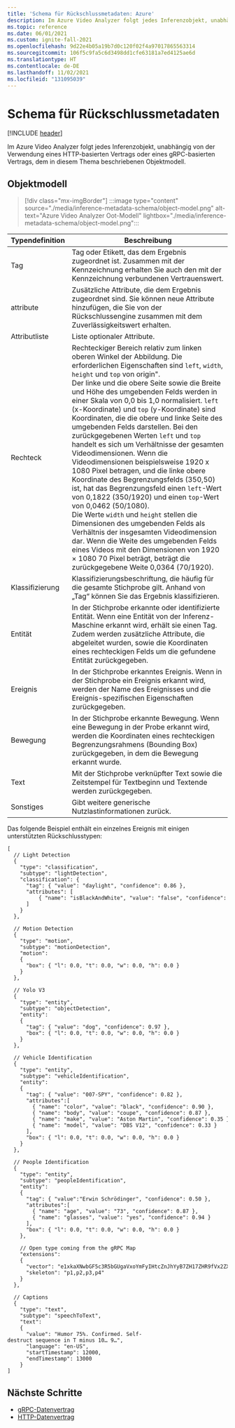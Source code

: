 ```yaml
---
title: 'Schema für Rückschlussmetadaten: Azure'
description: Im Azure Video Analyzer folgt jedes Inferenzobjekt, unabhängig von der Verwendung eines HTTP-basierten Vertrags oder eines gRPC-basierten Vertrags, dem in diesem Thema beschriebenen Objektmodell.
ms.topic: reference
ms.date: 06/01/2021
ms.custom: ignite-fall-2021
ms.openlocfilehash: 9d22e4b05a19b7d0c120f02f4a97017865563314
ms.sourcegitcommit: 106f5c9fa5c6d3498dd1cfe63181a7ed4125ae6d
ms.translationtype: HT
ms.contentlocale: de-DE
ms.lasthandoff: 11/02/2021
ms.locfileid: "131095039"
---
```

# <a name="inference-metadata-schema"></a>Schema für Rückschlussmetadaten 

[!INCLUDE [header](includes/edge-env.md)]

Im Azure Video Analyzer folgt jedes Inferenzobjekt, unabhängig von der Verwendung eines HTTP-basierten Vertrags oder eines gRPC-basierten Vertrags, dem in diesem Thema beschriebenen Objektmodell.

## <a name="object-model"></a>Objektmodell

> [!div class="mx-imgBorder"]
> :::image type="content" source="./media/inference-metadata-schema/object-model.png" alt-text="Azure Video Analyzer Oot-Modell" lightbox="./media/inference-metadata-schema/object-model.png":::
 

|Typendefinition|Beschreibung|
|---|---|
|Tag|Tag oder Etikett, das dem Ergebnis zugeordnet ist. Zusammen mit der Kennzeichnung erhalten Sie auch den mit der Kennzeichnung verbundenen Vertrauenswert.|
|attribute|Zusätzliche Attribute, die dem Ergebnis zugeordnet sind. Sie können neue Attribute hinzufügen, die Sie von der Rückschlussengine zusammen mit dem Zuverlässigkeitswert erhalten.|
|Attributliste|Liste optionaler Attribute.|
|Rechteck|Rechteckiger Bereich relativ zum linken oberen Winkel der Abbildung. Die erforderlichen Eigenschaften sind `left`, `width`, `height` und `top` von origin". <br/>Der linke und die obere Seite sowie die Breite und Höhe des umgebenden Felds werden in einer Skala von 0,0 bis 1,0 normalisiert. `left` (x-Koordinate) und `top` (y-Koordinate) sind Koordinaten, die die obere und linke Seite des umgebenden Felds darstellen. Bei den zurückgegebenen Werten `left` und `top` handelt es sich um Verhältnisse der gesamten Videodimensionen. Wenn die Videodimensionen beispielsweise 1920 x 1080 Pixel betragen, und die linke obere Koordinate des Begrenzungsfelds (350,50) ist, hat das Begrenzungsfeld einen `left`-Wert von 0,1822 (350/1920) und einen `top`-Wert von 0,0462 (50/1080). <br/>Die Werte `width` und `height` stellen die Dimensionen des umgebenden Felds als Verhältnis der insgesamten Videodimension dar. Wenn die Weite des umgebenden Felds eines Videos mit den Dimensionen von 1920 × 1080 70 Pixel beträgt, beträgt die zurückgegebene Weite 0,0364 (70/1920).|
|Klassifizierung|Klassifizierungsbeschriftung, die häufig für die gesamte Stichprobe gilt. Anhand von „Tag“ können Sie das Ergebnis klassifizieren.|
|Entität|In der Stichprobe erkannte oder identifizierte Entität. Wenn eine Entität von der Inferenz-Maschine erkannt wird, erhält sie einen Tag. Zudem werden zusätzliche Attribute, die abgeleitet wurden, sowie die Koordinaten eines rechteckigen Felds um die gefundene Entität zurückgegeben.|
|Ereignis|In der Stichprobe erkanntes Ereignis. Wenn in der Stichprobe ein Ereignis erkannt wird, werden der Name des Ereignisses und die Ereignis-spezifischen Eigenschaften zurückgegeben.|
|Bewegung|In der Stichprobe erkannte Bewegung. Wenn eine Bewegung in der Probe erkannt wird, werden die Koordinaten eines rechteckigen Begrenzungsrahmens (Bounding Box) zurückgegeben, in dem die Bewegung erkannt wurde.|
|Text|Mit der Stichprobe verknüpfter Text sowie die Zeitstempel für Textbeginn und Textende werden zurückgegeben.|
|Sonstiges|Gibt weitere generische Nutzlastinformationen zurück.|

Das folgende Beispiel enthält ein einzelnes Ereignis mit einigen unterstützten Rückschlusstypen:

```
[ 
  // Light Detection 
  { 
    "type": "classification", 
    "subtype": "lightDetection", 
    "classification": { 
      "tag": { "value": "daylight", "confidence": 0.86 }, 
      "attributes": [ 
          { "name": "isBlackAndWhite", "value": "false", "confidence": 0.71 } 
      ] 
    } 
  }, 
 
  // Motion Detection 
  { 
    "type": "motion", 
    "subtype": "motionDetection", 
    "motion": 
    { 
      "box": { "l": 0.0, "t": 0.0, "w": 0.0, "h": 0.0 } 
    } 
  }, 
 
  // Yolo V3 
  { 
    "type": "entity", 
    "subtype": "objectDetection",     
    "entity": 
    { 
      "tag": { "value": "dog", "confidence": 0.97 }, 
      "box": { "l": 0.0, "t": 0.0, "w": 0.0, "h": 0.0 } 
    } 
  }, 
 
  // Vehicle Identification 
  { 
    "type": "entity", 
    "subtype": "vehicleIdentification",     
    "entity": 
    { 
      "tag": { "value": "007-SPY", "confidence": 0.82 }, 
      "attributes":[   
        { "name": "color", "value": "black", "confidence": 0.90 }, 
        { "name": "body", "value": "coupe", "confidence": 0.87 }, 
        { "name": "make", "value": "Aston Martin", "confidence": 0.35 }, 
        { "name": "model", "value": "DBS V12", "confidence": 0.33 } 
      ], 
      "box": { "l": 0.0, "t": 0.0, "w": 0.0, "h": 0.0 } 
    } 
  }, 
 
  // People Identification 
  { 
    "type": "entity", 
    "subtype": "peopleIdentification",     
    "entity": 
    { 
      "tag": { "value":"Erwin Schrödinger", "confidence": 0.50 }, 
      "attributes":[   
        { "name": "age", "value": "73", "confidence": 0.87 }, 
        { "name": "glasses", "value": "yes", "confidence": 0.94 } 
      ], 
      "box": { "l": 0.0, "t": 0.0, "w": 0.0, "h": 0.0 } 
    }, 
 
    // Open type coming from the gRPC Map 
    "extensions":  
    { 
      "vector": "e1xkaXNwbGF5c3R5bGUgaVxoYmFyIHtcZnJhYyB7ZH17ZHR9fVx2ZXJ0IFxQc2kgKHQpXHJhbmdsZSA9e1xoYXQge0h9fVx2ZXJ0IFxQc2kgKHQpXHJhbmdsZSB9KQ==", 
      "skeleton": "p1,p2,p3,p4" 
    } 
  }, 
 
  // Captions 
  {     
    "type": "text", 
    "subtype": "speechToText",   
    "text": 
    { 
      "value": "Humor 75%. Confirmed. Self-destruct sequence in T minus 10… 9…", 
      "language": "en-US", 
      "startTimestamp": 12000, 
      "endTimestamp": 13000 
    } 
]
```

## <a name="next-steps"></a>Nächste Schritte

- [gRPC-Datenvertrag](./grpc-extension-protocol.md)
- [HTTP-Datenvertrag](./http-extension-protocol.md)
